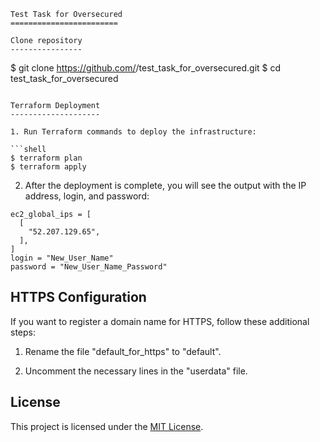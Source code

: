 
```dm
Test Task for Oversecured
========================

Clone repository
----------------

```
$ git clone https://github.com/<username>/test_task_for_oversecured.git
$ cd test_task_for_oversecured
```

Terraform Deployment
--------------------

1. Run Terraform commands to deploy the infrastructure:

```shell
$ terraform plan
$ terraform apply
```

2. After the deployment is complete, you will see the output with the IP address, login, and password:

```
ec2_global_ips = [
  [
    "52.207.129.65",
  ],
]
login = "New_User_Name"
password = "New_User_Name_Password"
```

HTTPS Configuration
-------------------

If you want to register a domain name for HTTPS, follow these additional steps:

1. Rename the file "default_for_https" to "default".

2. Uncomment the necessary lines in the "userdata" file.

License
-------

This project is licensed under the [MIT License](LICENSE).
```